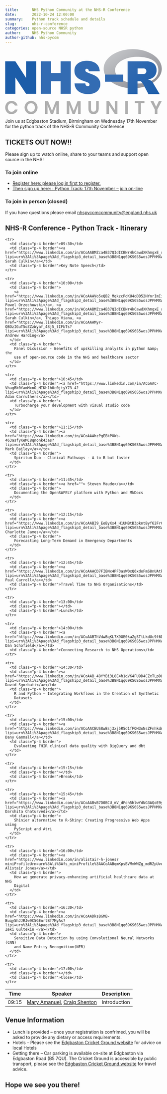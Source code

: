 ```yaml
---
title:      NHS Python Community at the NHS-R Conference
date:       2022-10-24 12:00:00
summary:    Python track schedule and details
slug:       nhs-r-conference
categories: open-source NHSR python
author:     NHS Python Community
author-github: nhs-pycom
---
```


<script src="https://cdn.plot.ly/plotly-latest.min.js"></script>

<div class="nhsuk-grid-row">
    <div class="nhsuk-grid-column-one-third">
        <div class="nhsuk-card">
            <svg id="Layer_1" class="w-32 md:w-40 xl:w-48" data-name="Layer 1" xmlns="http://www.w3.org/2000/svg" xmlns:xlink="http://www.w3.org/1999/xlink" viewBox="0 0 1199.62 495.99">
                <defs>
                    <linearGradient id="linear-gradient" x1="313.65" y1="976.29" x2="314.27" y2="975.67" gradientTransform="matrix(721.09 0 0 -482.94 -225360.39 471505.11)" gradientUnits="userSpaceOnUse">
                    <stop offset="0" stop-color="#ccced0"></stop>
                    <stop offset="1" stop-color="#84848c"></stop>
                    </linearGradient>
                    <linearGradient id="linear-gradient-2" x1="313.89" y1="976.38" x2="314.51" y2="975.76" gradientTransform="matrix(398 0 0 -406.12 -123947.49 396657.07)" gradientUnits="userSpaceOnUse">
                    <stop offset="0" stop-color="#336cb3"></stop>
                    <stop offset="1" stop-color="#1c5da9"></stop>
                    </linearGradient>
                    <linearGradient id="linear-gradient-3" x1="57.71" y1="234.55" x2="295.51" y2="234.55" xlink:href="#linear-gradient-2"></linearGradient>
                    <linearGradient id="linear-gradient-4" x1="330.53" y1="234.55" x2="559.92" y2="234.55" xlink:href="#linear-gradient-2"></linearGradient>
                    <linearGradient id="linear-gradient-5" x1="587.93" y1="233.68" x2="786.51" y2="233.68" xlink:href="#linear-gradient-2"></linearGradient>
                    <linearGradient id="linear-gradient-6" x1="821.96" y1="238.92" x2="961.76" y2="238.92" xlink:href="#linear-gradient-2"></linearGradient>
                    <style>
                    .cls-7{fill:#afafaf}
                    </style>
                </defs>
                <path d="M1034.64 315.84c-123 0-222.68-66.77-222.68-149.14s99.7-149.13 222.68-149.13 222.69 66.77 222.69 149.13-99.7 149.14-222.69 149.14zm34.09-240c-93.48 0-169.26 45.65-169.26 102s75.78 102 169.26 102 162.46-31.21 162.46-102-68.98-101.97-162.46-101.97z" transform="translate(-57.71 -17.57)" fill="url(#linear-gradient)"></path>
                <path d="M1151.09 248.56s13.48 4.07 21.31 8a41.09 41.09 0 0110.81 7.72 29.28 29.28 0 014.94 7.1l53.12 89.62h-85.85l-40.15-75.38s-8.22-14.13-13.28-18.22c-4.22-3.42-6-4.64-10.19-4.64h-20.39V361h-76V110.17H1148s69.48 1.25 69.48 67.36-66.39 71.03-66.39 71.03zm-33-84h-46v42.64h46s21.31-.07 21.31-21.7c-.04-22.08-21.35-20.92-21.35-20.92z" transform="translate(-57.71 -17.57)" fill="url(#linear-gradient-2)"></path>
                <path d="M295.51 358.53h-77.75l-82.3-124.68v124.68H57.71v-248h77.75l82.3 126.78V110.57h77.75z" transform="translate(-57.71 -17.57)" fill="url(#linear-gradient-3)"></path>
                <path d="M559.92 110.57v248h-77.75v-96.7h-73.9v96.66h-77.74v-248h77.74v89.31h73.9v-89.27z" transform="translate(-57.71 -17.57)" fill="url(#linear-gradient-4)"></path>
                <path d="M775.48 323.86Q764.44 341 743.43 351t-50.08 10q-44.48 0-73.37-20.84T588.63 279h82.66q1.74 21.36 18.91 21.36a14.28 14.28 0 009.63-3.15q3.67-3.15 3.68-9.1 0-8.76-8.93-13.84t-28.9-11.73q-23.46-7.69-39-15.76T599.49 223q-11.55-15.75-11.56-41 0-24.17 12.44-41.15t34-25.74q21.54-8.76 48.5-8.76 44.48 0 70.75 20.66t28.72 59.54H698.6Q696.84 167 682.49 167a11.22 11.22 0 00-8 3q-3.15 3-3.15 8.93 0 8.06 8.93 13.13t27.84 11.73q23.81 8.42 39.4 16.64t27.32 24.16q11.73 15.95 11.73 40.8a69.76 69.76 0 01-11.08 38.47z" transform="translate(-57.71 -17.57)" fill="url(#linear-gradient-5)"></path>
                <path d="M961.76 211.47v54.9H822v-54.9z" transform="translate(-57.71 -17.57)" fill="url(#linear-gradient-6)"></path>
                <path class="cls-7" d="M136.24 422.12q12.21 9.54 16.13 25.95h-20.76a27.21 27.21 0 00-10-12.63 28.39 28.39 0 00-16.34-4.62 25.78 25.78 0 00-24 15.14 43.12 43.12 0 000 34.08 25.81 25.81 0 0024 15.15 28.4 28.4 0 0016.34-4.63 27.18 27.18 0 0010-12.62h20.76q-3.93 16.41-16.13 25.94t-30.71 9.54a48.51 48.51 0 01-25-6.38 43.47 43.47 0 01-16.83-17.88 60.37 60.37 0 010-52.31A43.51 43.51 0 0180.43 419q10.78-6.39 25.1-6.38 18.47-.03 30.71 9.5zM280.9 418.62a46.8 46.8 0 0117.81 18 55.86 55.86 0 010 52.38 46.71 46.71 0 01-17.81 18.09 52.36 52.36 0 01-50.35 0A46.71 46.71 0 01212.74 489a55.86 55.86 0 010-52.38 46.8 46.8 0 0117.81-18 52.28 52.28 0 0150.35 0zm-40.46 15.7a26.85 26.85 0 00-10.31 11.29 41.63 41.63 0 000 34.36 26.85 26.85 0 0010.31 11.29 31.69 31.69 0 0030.57 0A26.85 26.85 0 00281.32 480a41.53 41.53 0 000-34.36A26.85 26.85 0 00271 434.32a31.76 31.76 0 00-30.57 0zM468.89 414.69v97.89h-19.63v-68.3l-25.1 68.3h-17.11l-25.11-68v68h-19.77v-97.89h24l29.73 73.63 29.17-73.63zM635.64 414.69v97.89H616v-68.3l-25.1 68.3h-17.11l-25.1-68v68h-19.78v-97.89h24l29.73 73.63 29.17-73.63zM714.73 413.57v58.06q0 11.64 5.12 17.46t14.8 5.82q9.52 0 14.65-5.82t5.12-17.46v-58.06h19.64v58.06q0 13.74-5.12 23.21a33 33 0 01-14.17 14.09 44.4 44.4 0 01-20.54 4.63q-17.82 0-28.47-10.66t-10.66-31.27v-58.06zM917.38 512.58h-19.77l-44.32-67.32v67.32h-19.77v-99h19.77l44.32 67.87v-67.88h19.77zM997.18 413.57v99h-19.77v-99zM1124.52 413.57v15.7h-27.35v83.31h-19.77v-83.31h-27.21v-15.7zM1257.33 413.57l-33.52 64.37v34.64h-19.92v-34.64l-33.65-64.37H1193l21 43.33 21-43.33z" transform="translate(-57.71 -17.57)"></path>
            </svg>
        </div>
    </div>
    <div class="nhsuk-grid-column-two-thirds">
        <p>Join us at Edgbaston Stadium, Birmingham on Wednesday 17th November for the python track of the NHS-R Community Conference</p>
    </div>
</div>

## TICKETS OUT NOW!!

Please sign up to watch online, share to your teams and support open source in the NHS! 

### To join online
- [Register here: please log in first to register.](https://nhsrcommunity.com/wp-login.php)
- [Then sign up here:  : Python Track: 17th November – join on-line](https://nhsrcommunity.com/events/nhs-r-community-conference-2022-python-track-17th-november-2022-join-online/)

### To join in person (closed)

If you have questions please email [nhspycomcommunity@england.nhs.uk](mailto:nhspycomcommunity@england.nhs.uk)

## NHS-R Conference - Python Track - Itinerary

<table class="w-full">
  <thead class="text-left text-theme-blue">
    <tr>
      <th class="w-1/5 p-4 border">Time</th>
      <th class="w-2/5 p-4 border">Speaker</th>
      <th class="w-2/5 p-4 border">Description</th>
    </tr>
  </thead>

  <tbody>
    <tr>
      <td class="p-4 border">09:15</td>
      <td class="p-4 border"><a href="https://www.linkedin.com/in/mary-amanuel-b9b4621b4?miniProfileUrn=urn%3Ali%3Afs_miniProfile%3AACoAADHmqicBwF_728pSYQ0FY_1LhQGjRGNmUa0&lipi=urn%3Ali%3Apage%3Ad_flagship3_detail_base%3B8N1qq69KS6S5wosJPPHMXw%3D%3D"> Mary Amanuel</a>, <a href="https://www.linkedin.com/in/ACoAAAJjzAgB3VafSdpj5MALMZTjFBhNVIKLAPs?lipi=urn%3Ali%3Apage%3Ad_flagship3_detail_base%3B8N1qq69KS6S5wosJPPHMXw%3D%3D"> Craig Shenton</a></td>
      <td class="p-4 border">Introduction</td>
    </tr>

    <tr>
      <td class="p-4 border">09:30</td>
      <td class="p-4 border"><a href="https://www.linkedin.com/in/ACoAABMZca4B37QIdICBNr4kCawdXKhmgxE_r3w?lipi=urn%3Ali%3Apage%3Ad_flagship3_detail_base%3B8N1qq69KS6S5wosJPPHMXw%3D%3D"> Sarah Culkin</a></td>
      <td class="p-4 border">Key Note Speech</td>
    </tr>

    <tr>
      <td class="p-4 border">10:00</td>
      <td class="p-4 border">
        <a href="https://www.linkedin.com/in/ACoAAAVo5xQB2_MqkzcPdKU4oDD52HYnrImIi7I?lipi=urn%3Ali%3Apage%3Ad_flagship3_detail_base%3B8N1qq69KS6S5wosJPPHMXw%3D%3D"> Pawel Orzechowski</a>, <a href="https://www.linkedin.com/in/ACoAABMZca4B37QIdICBNr4kCawdXKhmgxE_r3w?lipi=urn%3Ali%3Apage%3Ad_flagship3_detail_base%3B8N1qq69KS6S5wosJPPHMXw%3D%3D"> Sarah Culkin</a>, Thiago Viana, <a href="https://www.linkedin.com/in/ACoAAAMyr-QBOzIGuT5oZZzWyaf_48j5_tIFbTs?lipi=urn%3Ali%3Apage%3Ad_flagship3_detail_base%3B8N1qq69KS6S5wosJPPHMXw%3D%3D"> Andrew Harding</a>
      </td>
      <td class="p-4 border">
        Panel Dicussion - Benefits of upskilling analysts in python &amp; the
        use of open-source code in the NHS and healthcare sector
      </td>
    </tr>

    <tr>
      <td class="p-4 border">10:45</td>
      <td class="p-4 border"><a href="https://www.linkedin.com/in/ACoAAC-VhagBk0YamMxnO_MIKh1h0c0jtyY73-4?lipi=urn%3Ali%3Apage%3Ad_flagship3_detail_base%3B8N1qq69KS6S5wosJPPHMXw%3D%3D"> Adam Carruthers</a></td>
      <td class="p-4 border">
        Turbocharge your development with visual studio code
      </td>
    </tr>

    <tr>
      <td class="p-4 border">11:15</td>
      <td class="p-4 border"><a href="https://www.linkedin.com/in/ACoAAAhzPgEBkPOWs-463asfyKeMC8qnonk43as?lipi=urn%3Ali%3Apage%3Ad_flagship3_detail_base%3B8N1qq69KS6S5wosJPPHMXw%3D%3D"> Mark Bailey</a></td>
      <td class="p-4 border">
        Spiritum Duo - Clinical Pathways - A to B but faster
      </td>
    </tr>

    <tr>
      <td class="p-4 border">11:45</td>
      <td class="p-4 border"><a href=""> Steven Maude</a></td>
      <td class="p-4 border">
        Documenting the OpenSAFELY platform with Python and MkDocs
      </td>
    </tr>

    <tr>
      <td class="p-4 border">12:15</td>
      <td class="p-4 border"><a href="https://www.linkedin.com/in/ACoAABI9_EoByKx4_H1UMBtB3pkntByf62FrC7A?lipi=urn%3Ali%3Apage%3Ad_flagship3_detail_base%3B8N1qq69KS6S5wosJPPHMXw%3D%3D"> Charlotte James</a></td>
      <td class="p-4 border">
        Forecasting Long-Term Demand in Emergency Departments
      </td>
    </tr>

    <tr>
      <td class="p-4 border">12:45</td>
      <td class="p-4 border"><a href="https://www.linkedin.com/in/ACoAAACD7FIBNx4PF3asW0xQ6xdoFmS8nUAtk0A?lipi=urn%3Ali%3Apage%3Ad_flagship3_detail_base%3B8N1qq69KS6S5wosJPPHMXw%3D%3D"> Paul Carroll</a></td>
      <td class="p-4 border">Travel Time to NHS Organisations</td>
    </tr>

    <tr>
      <td class="p-4 border">13:00</td>
      <td class="p-4 border"></td>
      <td class="p-4 border">Lunch</td>
    </tr>

    <tr>
      <td class="p-4 border">14:00</td>
      <td class="p-4 border"><a href="https://www.linkedin.com/in/ACoAABThVdwBqKL7X9GE0kaZgSTtLkdUc9f6DCo?lipi=urn%3Ali%3Apage%3Ad_flagship3_detail_base%3B8N1qq69KS6S5wosJPPHMXw%3D%3D"> Dan Schofield</a></td>
      <td class="p-4 border">Connecting Research to NHS Operations</td>
    </tr>

    <tr>
      <td class="p-4 border">14:30</td>
      <td class="p-4 border"><a href="https://www.linkedin.com/in/ACoAAB_48YYBi3L8E4h1qVK4FU9D4CZxTLpDLoY?lipi=urn%3Ali%3Apage%3Ad_flagship3_detail_base%3B8N1qq69KS6S5wosJPPHMXw%3D%3D"> David Sgorbati</a></td>
      <td class="p-4 border">
        R and Python – Integrating Workflows in the Creation of Synthetic
        Datasets
      </td>
    </tr>

    <tr>
      <td class="p-4 border">15:00</td>
      <td class="p-4 border"><a href="https://www.linkedin.com/in/ACoAACEUS8wBsj3xj5R5d1fFQH3oNsZFnhkdA3I?lipi=urn%3Ali%3Apage%3Ad_flagship3_detail_base%3B8N1qq69KS6S5wosJPPHMXw%3D%3D"> Dany Gammall</a></td>
      <td class="p-4 border">
        Evaluating FHIR clinical data quality with BigQuery and dbt
      </td>
    </tr>

    <tr>
      <td class="p-4 border">15:15</td>
      <td class="p-4 border"></td>
      <td class="p-4 border">Break</td>
    </tr>

    <tr>
      <td class="p-4 border">15:45</td>
      <td class="p-4 border"><a href="https://www.linkedin.com/in/ACoAABvB7D0BCU_mV_dPoh5hlwYdNG3AQoE9y2I?lipi=urn%3Ali%3Apage%3Ad_flagship3_detail_base%3B8N1qq69KS6S5wosJPPHMXw%3D%3D"> Darshita Chaturvedi</a></td>
      <td class="p-4 border">
        Shinier alternative to R-Shiny: Creating Progressive Web Apps using
        PyScript and Atri
      </td>
    </tr>

    <tr>
      <td class="p-4 border">16:00</td>
      <td class="p-4 border"><a href="https://www.linkedin.com/in/alistair-h-jones?miniProfileUrn=urn%3Ali%3Afs_miniProfile%3AACoAABqmKpsBVMmWNZg_mdRZpUvonBFFvElQ8Oo&lipi=urn%3Ali%3Apage%3Ad_flagship3_search_srp_all%3BuW3pGnyJQeOogZ2NNLJ9Xg%3D%3D"> Alistair Jones</a></td>
      <td class="p-4 border">
        How we generate privacy-enhancing artificial healthcare data at NHS
        Digital
      </td>
    </tr>

    <tr>
      <td class="p-4 border">16:30</td>
      <td class="p-4 border"><a href="https://www.linkedin.com/in/ACoAADksBGMB-Buqy5hJJRJw9C5GEnrtBf7MyAs?lipi=urn%3Ali%3Apage%3Ad_flagship3_detail_base%3B8N1qq69KS6S5wosJPPHMXw%3D%3D"> Zeki Gultekin </a></td>
      <td class="p-4 border">
        Sensitive Data Detection by using Convolutional Neural Networks (CNN)
        and Name Entity Recognition(NER)
      </td>
    </tr>

    <tr>
      <td class="p-4 border">17:00</td>
      <td class="p-4 border"></td>
      <td class="p-4 border">Close</td>
    </tr>
  </tbody>
</table>


## Venue Information

- Lunch is provided – once your registration is confrimed, you will be asked to provide any dietary or access requirements.
- Hotels – Please see the [Edgbaston Cricket Ground website](https://edgbaston.com/events/info/hotels/) for advice on local Hotels
- Getting there – Car parking is available on-site at Edgbaston via Edgbaston Road (B5 7QU). The Cricket Ground is accessible by public transport, please see the [Edgbaston Cricket Ground website](https://edgbaston.com/events/info/travel/) for travel advice.

## Hope we see you there!
